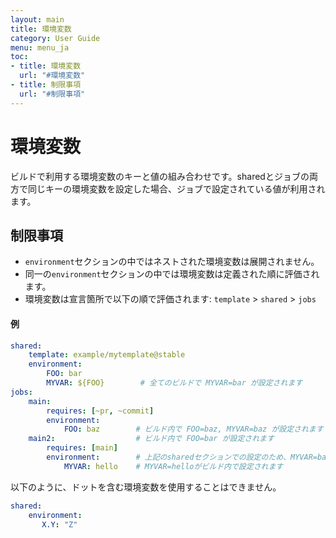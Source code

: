 ```yaml
---
layout: main
title: 環境変数
category: User Guide
menu: menu_ja
toc:
- title: 環境変数
  url: "#環境変数"
- title: 制限事項
  url: "#制限事項"
---
```


# 環境変数

ビルドで利用する環境変数のキーと値の組み合わせです。sharedとジョブの両方で同じキーの環境変数を設定した場合、ジョブで設定されている値が利用されます。

## 制限事項
- `environment`セクションの中ではネストされた環境変数は展開されません。
- 同一の`environment`セクションの中では環境変数は定義された順に評価されます。
- 環境変数は宣言箇所で以下の順で評価されます:
  `template` > `shared` > `jobs`

#### 例

```yaml
shared:
    template: example/mytemplate@stable
    environment:
        FOO: bar
        MYVAR: ${FOO}        # 全てのビルドで MYVAR=bar が設定されます
jobs:
    main:
        requires: [~pr, ~commit]
        environment:
            FOO: baz        # ビルド内で FOO=baz, MYVAR=baz が設定されます
    main2:                  # ビルド内で FOO=bar が設定されます
        requires: [main]
        environment:        # 上記のsharedセクションでの設定のため、MYVAR=bar が設定されます
            MYVAR: hello    # MYVAR=helloがビルド内で設定されます
```

以下のように、ドットを含む環境変数を使用することはできません。

```yaml
shared:
    environment:
       X.Y: "Z"
```
